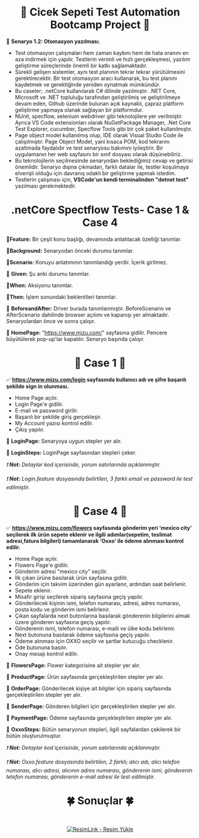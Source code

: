 <div align ="center">   
    
# :hibiscus: Cicek Sepeti Test Automation Bootcamp Project :hibiscus: 

</div>

:pushpin: **Senaryo 1.2: Otomasyon yazılması.**
&nbsp;

- Test otomasyon çalışmaları hem zaman kaybını hem de hata oranını en aza indirmek için  yapılır. Testlerin verimli 
ve hızlı gerçekleşmesi, yazılım geliştirme süreçlerinde önemli bir katkı sağlamaktadır. 
- Sürekli gelişen sistemler, aynı test planının tekrar tekrar yürütülmesini gerektirecektir. Bir test otomasyon aracı kullanarak, bu test planını kaydetmek ve gerektiğinde yeniden oynatmak mümkündür.
- Bu caseler; .netCore kullanılarak C# dilinde yazılmıştır. .NET Core, Microsoft ve .NET topluluğu tarafından geliştirilmiş ve geliştirilmeye devam eden, Github üzerinde bulunan açık kaynaklı, çapraz platform geliştirme yapmaya olanak sağlayan bir platformdur. 
- NUnit, specflow, selenium webdriver gibi teknolojilere yer verilmiştir. Ayrıca VS Code extensionları olarak NuGetPackage Manager, .Net Core Test Explorer, cucumber, Specflow Tools gibi bir çok paket kullanılmıştır.
- Page object model kullanılmış olup, IDE olarak Visual Studio Code ile çalışılmıştır. Page Object Model, yani kısaca POM, kod tekrarını azaltmada faydalıdır ve test senaryosu bakımını iyileştirir. Bir uygulamanın her web sayfasını bir sınıf dosyası olarak düşünebiliriz.
- Bu teknolojilerin seçilmesinde senaryodan beklediğimiz cevap ve getirisi önemlidir. Senaryo dışına çıkmadan, farklı datalar ile, testler koşulmaya elverişli olduğu için davranış odaklı bir geliştirme yapmak istedim.
- Testlerin çalışması için, **VSCode'un kendi terminalinden "dotnet test"** yazılması gerekmektedir. 
&nbsp;

<div align ="center">
  
# .netCore Spectflow Tests- Case 1 & Case 4 
</div align ="center">


:fish_cake:**Feature:** Bir çeşit konu başlığı, devamında anlatılacak özelliği tanımlar.
&nbsp;

:fish_cake:**Background:** Senaryodan önceki durumu tanımlar.
&nbsp;

:fish_cake:**Scenario:** Konuyu anlatımının tanımlandığı yerdir. İçerik girilmez.
&nbsp;

:fish_cake: **Given:** Şu anki durumu tanımlar.
&nbsp;

:fish_cake:**When:** Aksiyonu tanımlar.
&nbsp;

:fish_cake:**Then:** İşlem sonundaki beklentileri tanımlar.
&nbsp;

:fish_cake: **BeforeandAfter:** Driver burada tanımlanmıştır. BeforeScenario ve AfterScenario dahilinde browser açılımı ve kapanışı yer almaktadır. Senaryolardan önce ve sonra çalışır.
&nbsp;

:fish_cake: **HomePage:** "https://www.mizu.com/" sayfasına gidilir. Pencere büyütülerek pop-up'lar kapatılır. Senaryo başında çalışır.
&nbsp;

<div align ="center">
  
# :dart: Case 1 :dart:
</div align ="center">

:white_check_mark: **https://www.mizu.com/login sayfasında kullanıcı adı ve şifre başarılı şekilde sign in olunması.**
&nbsp;

- Home Page açılır.
- Login Page'e gidilir.
- E-mail ve password girilir.
- Başarılı bir şekilde giriş gerçekleşir. 
- My Account yazısı kontrol edilir.
- Çıkış yapılır.
&nbsp;

:fish_cake: **LoginPage:** Senaryoya uygun stepler yer alır.
&nbsp;

:fish_cake: **LoginSteps:** LoginPage sayfasından stepleri çeker.
&nbsp;

*:exclamation: **Not:** Detaylar kod içerisinde, yorum satırlarında açıklanmıştır.*
&nbsp;

*:exclamation: **Not:** Login.feature dosyasında belirtilen, 3 farklı email ve password ile test edilmiştir.*
&nbsp;

<div align ="center">
  
# :dart: Case 4 :dart:
</div align ="center">

:white_check_mark: **https://www.mizu.com/flowers sayfasında gönderim yeri ‘mexico city’ seçilerek ilk ürün sepete eklenir ve ilgili adımlar(sepetim, teslimat adresi,fatura bilgileri) tamamlanarak ‘Oxxo’ ile ödeme alınması kontrol edilir.**
&nbsp;

- Home Page açılır.
- Flowers Page'e gidilir.
- Gönderim adresi "mexico city" seçilir.
- İlk çıkan ürüne basılarak ürün sayfasına gidilir.
- Gönderim için takvim üzerinden gün ayarlanır, ardından saat belirlenir.
- Sepete eklenir.
- Misafir girişi seçilerek sipariş sayfasına geçiş yapılır.
- Gönderilecek kişinin ismi, telefon numarası, adresi, adres numarası, posta kodu ve gönderim ismi belirlenir.
- Çıkan sayfalarda next butonlarına basılarak gönderenin bilgilerini almak üzere gönderen sayfasına geçiş yapılır.
- Gönderenin ismi, telefon numarası, e-maili ve ülke kodu belirlenir.
- Next butonuna basılarak ödeme sayfasına geçiş yapılır.
- Ödeme alınması için OXXO seçilir ve şartlar kutucuğu checklenir.
- Öde butonuna basılır.
- Onay mesajı kontrol edilir.
&nbsp;

:fish_cake: **FlowersPage:** Flower kategorisine ait stepler yer alır.
&nbsp;

:fish_cake: **ProductPage:** Ürün sayfasında gerçekleştirilen stepler yer alır.
&nbsp;

:fish_cake: **OrderPage:** Gönderilecek kişiye ait bilgiler için sipariş sayfasında gerçekleştirilen stepler yer alır.
&nbsp;

:fish_cake: **SenderPage:** Gönderen bilgileri için gerçekleştirilen stepler yer alır.
&nbsp;

:fish_cake: **PaymentPage:** Ödeme sayfasında gerçekleştirilen stepler yer alır.
&nbsp;

:fish_cake: **OxxoSteps:** Bütün senaryonun stepleri, ilgili sayfalardan çekilerek bir bütün oluşturulmuştur.
&nbsp;

*:exclamation: **Not:** Detaylar kod içerisinde, yorum satırlarında açıklanmıştır.*
&nbsp;

*:exclamation: **Not:** Oxxo.feature dosyasında belirtilen, 2 farklı; alıcı adı, alıcı telefon numarası, alıcı adresi, alıcının adres numarası, gönderenin ismi, gönderenin telefon numarası, gönderenin e-mail adresi ile test edilmiştir.*
&nbsp;

<div align ="center">
  
  # :four_leaf_clover: Sonuçlar :four_leaf_clover:
  &nbsp;
  
<a href="https://resimlink.com/o4HAaC" title="ResimLink - Resim Yükle"><img src="https://r.resimlink.com/o4HAaC.jpg" title="ResimLink - Resim Yükle" alt="ResimLink - Resim Yükle"></a>
</div align ="center">

